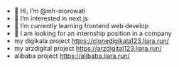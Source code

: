- 👋 Hi, I’m @mh-morowati
- 👀 I’m interested in next.js
- 🌱 I’m currently learning frontend web develop
- 💞️ I am looking for an internship position in a company
- my digikala project https://clonedigikala123.liara.run/
- my arzdigital project https://arzdigital123.liara.run/
- alibaba project https://alibaba.liara.run/
<!---
mh-morowati/mh-morowati is a ✨ special ✨ repository because its `README.md` (this file) appears on your GitHub profile.
You can click the Preview link to take a look at your changes.
--->
